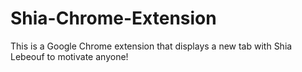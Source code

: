 # Shia-Chrome-Extension
This is a Google Chrome extension that displays a new tab with Shia Lebeouf to motivate anyone!
